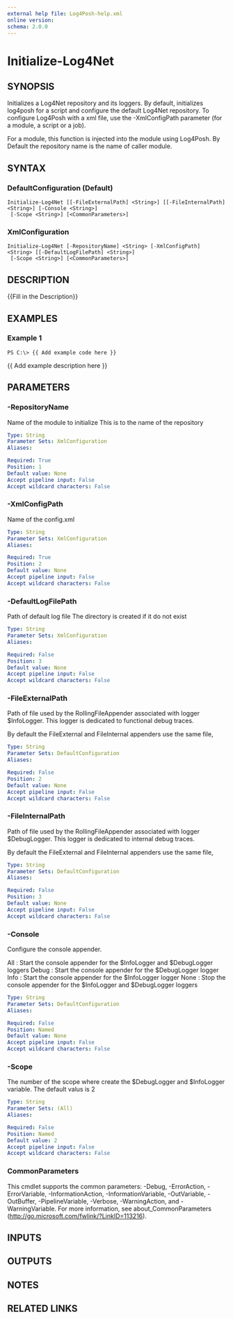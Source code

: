```yaml
---
external help file: Log4Posh-help.xml
online version: 
schema: 2.0.0
---
```


# Initialize-Log4Net

## SYNOPSIS
Initializes a Log4Net repository and its loggers.
By default, initializes log4posh for a script and configure the default Log4Net repository.
To configure Log4Posh with a xml file, use the -XmlConfigPath parameter (for a module, a script or a job).

For a module, this function is injected into the module using Log4Posh.
By Default the repository name is the name of caller module.

## SYNTAX

### DefaultConfiguration (Default)
```
Initialize-Log4Net [[-FileExternalPath] <String>] [[-FileInternalPath] <String>] [-Console <String>]
 [-Scope <String>] [<CommonParameters>]
```

### XmlConfiguration
```
Initialize-Log4Net [-RepositoryName] <String> [-XmlConfigPath] <String> [[-DefaultLogFilePath] <String>]
 [-Scope <String>] [<CommonParameters>]
```

## DESCRIPTION
{{Fill in the Description}}

## EXAMPLES

### Example 1
```
PS C:\> {{ Add example code here }}
```

{{ Add example description here }}

## PARAMETERS

### -RepositoryName
Name of the module to initialize
This is to the name of the repository

```yaml
Type: String
Parameter Sets: XmlConfiguration
Aliases: 

Required: True
Position: 1
Default value: None
Accept pipeline input: False
Accept wildcard characters: False
```

### -XmlConfigPath
Name of the config.xml

```yaml
Type: String
Parameter Sets: XmlConfiguration
Aliases: 

Required: True
Position: 2
Default value: None
Accept pipeline input: False
Accept wildcard characters: False
```

### -DefaultLogFilePath
Path of default log file
The directory is created if it do not exist

```yaml
Type: String
Parameter Sets: XmlConfiguration
Aliases: 

Required: False
Position: 3
Default value: None
Accept pipeline input: False
Accept wildcard characters: False
```

### -FileExternalPath
Path of file used by the RollingFileAppender associated with logger $InfoLogger.
This logger is dedicated to functional debug traces.

By default the FileExternal and FileInternal appenders use the same file,

```yaml
Type: String
Parameter Sets: DefaultConfiguration
Aliases: 

Required: False
Position: 2
Default value: None
Accept pipeline input: False
Accept wildcard characters: False
```

### -FileInternalPath
Path of file used by the RollingFileAppender associated with logger $DebugLogger.
This logger is dedicated to internal debug traces.

By default the FileExternal and FileInternal appenders use the same file,

```yaml
Type: String
Parameter Sets: DefaultConfiguration
Aliases: 

Required: False
Position: 3
Default value: None
Accept pipeline input: False
Accept wildcard characters: False
```

### -Console
Configure the console appender.

 All   : Start the console appender for the $InfoLogger and $DebugLogger loggers
 Debug : Start the console appender for the $DebugLogger logger
 Info  : Start the console appender for the $InfoLogger  logger
 None  : Stop the console appender for the  $InfoLogger and $DebugLogger loggers

```yaml
Type: String
Parameter Sets: DefaultConfiguration
Aliases: 

Required: False
Position: Named
Default value: None
Accept pipeline input: False
Accept wildcard characters: False
```

### -Scope
The number of the scope where create the $DebugLogger and $InfoLogger variable.
The default valus is 2

```yaml
Type: String
Parameter Sets: (All)
Aliases: 

Required: False
Position: Named
Default value: 2
Accept pipeline input: False
Accept wildcard characters: False
```

### CommonParameters
This cmdlet supports the common parameters: -Debug, -ErrorAction, -ErrorVariable, -InformationAction, -InformationVariable, -OutVariable, -OutBuffer, -PipelineVariable, -Verbose, -WarningAction, and -WarningVariable. For more information, see about_CommonParameters (http://go.microsoft.com/fwlink/?LinkID=113216).

## INPUTS

## OUTPUTS

## NOTES

## RELATED LINKS

